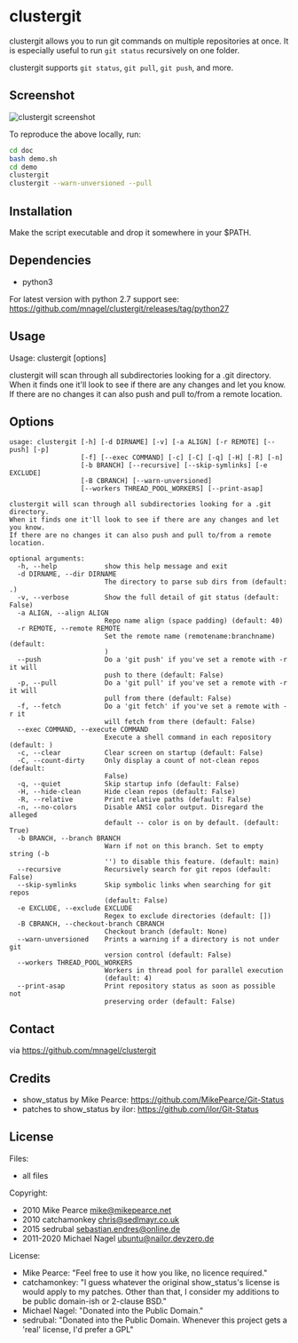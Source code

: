 # clustergit

clustergit allows you to run git commands on multiple repositories at once.
It is especially useful to run `git status` recursively on one folder.

clustergit supports `git status`, `git pull`, `git push`, and more.

## Screenshot
![clustergit screenshot](/doc/clustergit.png?raw=true "clustergit screenshot")

To reproduce the above locally, run:

```bash
cd doc
bash demo.sh
cd demo
clustergit
clustergit --warn-unversioned --pull
```

## Installation

Make the script executable and drop it somewhere in your $PATH.

## Dependencies

 * python3
 
For latest version with python 2.7 support see:
https://github.com/mnagel/clustergit/releases/tag/python27

## Usage

Usage: clustergit [options]

clustergit will scan through all subdirectories looking for a .git directory.
When it finds one it'll look to see if there are any changes and let you know.
If there are no changes it can also push and pull to/from a remote location.

## Options

```
usage: clustergit [-h] [-d DIRNAME] [-v] [-a ALIGN] [-r REMOTE] [--push] [-p]
                  [-f] [--exec COMMAND] [-c] [-C] [-q] [-H] [-R] [-n]
                  [-b BRANCH] [--recursive] [--skip-symlinks] [-e EXCLUDE]
                  [-B CBRANCH] [--warn-unversioned]
                  [--workers THREAD_POOL_WORKERS] [--print-asap]

clustergit will scan through all subdirectories looking for a .git directory.
When it finds one it'll look to see if there are any changes and let you know.
If there are no changes it can also push and pull to/from a remote location.

optional arguments:
  -h, --help            show this help message and exit
  -d DIRNAME, --dir DIRNAME
                        The directory to parse sub dirs from (default: .)
  -v, --verbose         Show the full detail of git status (default: False)
  -a ALIGN, --align ALIGN
                        Repo name align (space padding) (default: 40)
  -r REMOTE, --remote REMOTE
                        Set the remote name (remotename:branchname) (default:
                        )
  --push                Do a 'git push' if you've set a remote with -r it will
                        push to there (default: False)
  -p, --pull            Do a 'git pull' if you've set a remote with -r it will
                        pull from there (default: False)
  -f, --fetch           Do a 'git fetch' if you've set a remote with -r it
                        will fetch from there (default: False)
  --exec COMMAND, --execute COMMAND
                        Execute a shell command in each repository (default: )
  -c, --clear           Clear screen on startup (default: False)
  -C, --count-dirty     Only display a count of not-clean repos (default:
                        False)
  -q, --quiet           Skip startup info (default: False)
  -H, --hide-clean      Hide clean repos (default: False)
  -R, --relative        Print relative paths (default: False)
  -n, --no-colors       Disable ANSI color output. Disregard the alleged
                        default -- color is on by default. (default: True)
  -b BRANCH, --branch BRANCH
                        Warn if not on this branch. Set to empty string (-b
                        '') to disable this feature. (default: main)
  --recursive           Recursively search for git repos (default: False)
  --skip-symlinks       Skip symbolic links when searching for git repos
                        (default: False)
  -e EXCLUDE, --exclude EXCLUDE
                        Regex to exclude directories (default: [])
  -B CBRANCH, --checkout-branch CBRANCH
                        Checkout branch (default: None)
  --warn-unversioned    Prints a warning if a directory is not under git
                        version control (default: False)
  --workers THREAD_POOL_WORKERS
                        Workers in thread pool for parallel execution
                        (default: 4)
  --print-asap          Print repository status as soon as possible not
                        preserving order (default: False)

```

## Contact

via https://github.com/mnagel/clustergit

## Credits

* show_status by Mike Pearce: https://github.com/MikePearce/Git-Status
* patches to show_status by ilor: https://github.com/ilor/Git-Status

## License

Files:

* all files

Copyright:

* 2010 Mike Pearce mike@mikepearce.net
* 2010 catchamonkey chris@sedlmayr.co.uk
* 2015 sedrubal sebastian.endres@online.de
* 2011-2020 Michael Nagel ubuntu@nailor.devzero.de

License:

* Mike Pearce: "Feel free to use it how you like, no licence required."
* catchamonkey: "I guess whatever the original show_status's license is would apply to my patches. Other than that, I consider my additions to be public domain-ish or 2-clause BSD."
* Michael Nagel: "Donated into the Public Domain."
* sedrubal: "Donated into the Public Domain. Whenever this project gets a 'real' license, I'd prefer a GPL"
